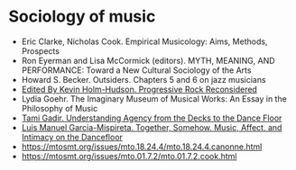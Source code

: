 Sociology of music
===

- Eric Clarke, Nicholas Cook. Empirical Musicology: Aims, Methods, Prospects
- Ron Eyerman and Lisa McCormick (editors). MYTH, MEANING, AND PERFORMANCE: Toward a New Cultural Sociology of the Arts
- Howard S. Becker. Outsiders. Chapters 5 and 6 on jazz musicians
- [Edited By Kevin Holm-Hudson. Progressive Rock Reconsidered](https://www.routledge.com/Progressive-Rock-Reconsidered/Holm-Hudson/p/book/9780815337157)
- Lydia Goehr. The Imaginary Museum of Musical Works: An Essay in the Philosophy of Music
- [Tami Gadir. Understanding Agency from the Decks to the Dance Floor](https://mtosmt.org/issues/mto.18.24.3/mto.18.24.3.gadir.html)
- [Luis Manuel Garcia-Mispireta. Together, Somehow. Music, Affect, and Intimacy on the Dancefloor ](https://www.dukeupress.edu/together-somehow)
- https://mtosmt.org/issues/mto.18.24.4/mto.18.24.4.canonne.html
- https://mtosmt.org/issues/mto.01.7.2/mto.01.7.2.cook.html
